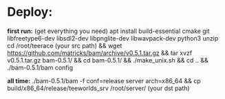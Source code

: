 # Deploy:

**first run:** (get everything you need)
apt install build-essential cmake git libfreetype6-dev libsdl2-dev libpnglite-dev libwavpack-dev python3 unzip
cd /root/teerace (your src path) && wget https://github.com/matricks/bam/archive/v0.5.1.tar.gz && tar xvzf v0.5.1.tar.gz bam-0.5.1/ && cd bam-0.5.1/ && ./make_unix.sh && cd .. && ./bam-0.5.1/bam config

**all time:**
./bam-0.5.1/bam -f conf=release server arch=x86_64 && cp build/x86_64/release/teeworlds_srv /root/server/ (your dst path)
